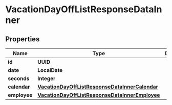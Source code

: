 

# VacationDayOffListResponseDataInner


## Properties

| Name | Type | Description | Notes |
|------------ | ------------- | ------------- | -------------|
|**id** | **UUID** |  |  [optional] |
|**date** | **LocalDate** |  |  [optional] |
|**seconds** | **Integer** |  |  [optional] |
|**calendar** | [**VacationDayOffListResponseDataInnerCalendar**](VacationDayOffListResponseDataInnerCalendar.md) |  |  [optional] |
|**employee** | [**VacationDayOffListResponseDataInnerEmployee**](VacationDayOffListResponseDataInnerEmployee.md) |  |  [optional] |



